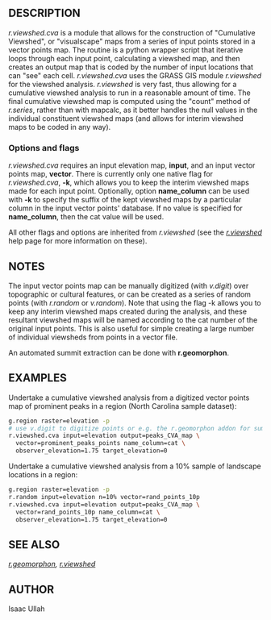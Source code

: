 ## DESCRIPTION

*r.viewshed.cva* is a module that allows for the construction of
"Cumulative Viewshed", or "visualscape" maps from a series of input
points stored in a vector points map. The routine is a python wrapper
script that iterative loops through each input point, calculating a
viewshed map, and then creates an output map that is coded by the number
of input locations that can "see" each cell. *r.viewshed.cva* uses the
GRASS GIS module *r.viewshed* for the viewshed analysis. *r.viewshed* is
very fast, thus allowing for a cumulative viewshed analysis to run in a
reasonable amount of time. The final cumulative viewshed map is computed
using the "count" method of *r.series*, rather than with mapcalc, as it
better handles the null values in the individual constituent viewshed
maps (and allows for interim viewshed maps to be coded in any way).

### Options and flags

*r.viewshed.cva* requires an input elevation map, **input**, and an
input vector points map, **vector**. There is currently only one native
flag for *r.viewshed.cva*, **-k**, which allows you to keep the interim
viewshed maps made for each input point. Optionally, option
**name\_column** can be used with **-k** to specify the suffix of the
kept viewshed maps by a particular column in the input vector points'
database. If no value is specified for **name\_column**, then the cat
value will be used.

All other flags and options are inherited from *r.viewshed* (see the
*[r.viewshed](https://grass.osgeo.org/grass-stable/manuals/r.viewshed.html)*
help page for more information on these).

## NOTES

The input vector points map can be manually digitized (with *v.digit*)
over topographic or cultural features, or can be created as a series of
random points (with *r.random* or *v.random*). Note that using the flag
-k allows you to keep any interim viewshed maps created during the
analysis, and these resultant viewshed maps will be named according to
the cat number of the original input points. This is also useful for
simple creating a large number of individual viewsheds from points in a
vector file.

An automated summit extraction can be done with **r.geomorphon**.

## EXAMPLES

Undertake a cumulative viewshed analysis from a digitized vector points
map of prominent peaks in a region (North Carolina sample dataset):  

```sh
g.region raster=elevation -p
# use v.digit to digitize points or e.g. the r.geomorphon addon for summits
r.viewshed.cva input=elevation output=peaks_CVA_map \
  vector=prominent_peaks_points name_column=cat \
  observer_elevation=1.75 target_elevation=0
```

Undertake a cumulative viewshed analysis from a 10% sample of landscape
locations in a region:  

```sh
g.region raster=elevation -p
r.random input=elevation n=10% vector=rand_points_10p
r.viewshed.cva input=elevation output=peaks_CVA_map \
  vector=rand_points_10p name_column=cat \
  observer_elevation=1.75 target_elevation=0
```

## SEE ALSO

*[r.geomorphon](https://grass.osgeo.org/grass-stable/manuals/r.geomorphon.html),
[r.viewshed](https://grass.osgeo.org/grass-stable/manuals/r.viewshed.html)*

## AUTHOR

Isaac Ullah
